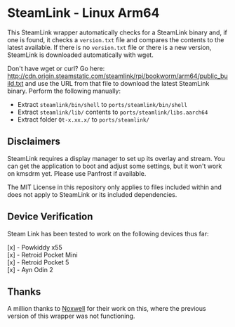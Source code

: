 # SteamLink - Linux Arm64
This SteamLink wrapper automatically checks for a SteamLink binary and, if one is found, it checks a `version.txt` file and compares the contents to the latest available. If there is no `version.txt` file or there is a new version, SteamLink is downloaded automatically with wget.

Don't have wget or curl? Go here: http://cdn.origin.steamstatic.com/steamlink/rpi/bookworm/arm64/public_build.txt and use the URL from that file to download the latest SteamLink binary. Perform the following manually:
- Extract `steamlink/bin/shell` to `ports/steamlink/bin/shell`
- Extract `steamlink/lib/` contents to `ports/steamlink/libs.aarch64`
- Extract folder `Qt-x.xx.x/` to `ports/steamlink/`

## Disclaimers
SteamLink requires a display manager to set up its overlay and stream. You can get the application to boot and adjust some settings, but it won't work on kmsdrm yet. Please use Panfrost if available.

The MIT License in this repository only applies to files included within and does not apply to SteamLink or its included dependencies.

## Device Verification
Steam Link has been tested to work on the following devices thus far:

[x] - Powkiddy x55  
[x] - Retroid Pocket Mini  
[x] - Retroid Pocket 5  
[x] - Ayn Odin 2  

## Thanks
A million thanks to [Noxwell](https://github.com/beebono/SLink-RPCompat) for their work on this, where the previous version of this wrapper was not functioning.
